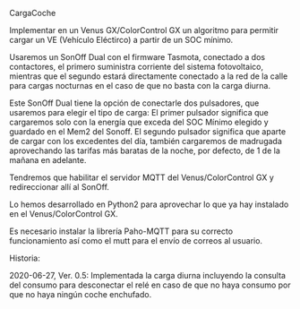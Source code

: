 CargaCoche

Implementar en un Venus GX/ColorControl GX un algoritmo para permitir cargar un VE (Vehículo Eléctirco) a partir de un SOC mínimo.

Usaremos un SonOff Dual con el firmware Tasmota, conectado a dos contactores, el primero suministra corriente del sistema 
fotovoltaico, mientras que el segundo estará directamente conectado a la red de la calle para cargas nocturnas en el caso 
de que no basta con la carga diurna.

Este SonOff Dual tiene la opción de conectarle dos pulsadores, que usaremos para elegir el tipo de carga: 
	El primer pulsador significa que cargaremos solo con la energía que exceda del SOC Mínimo elegido y guardado en el Mem2 
	del Sonoff.
	El segundo pulsador significa que aparte de cargar con los excedentes del día, también cargaremos de madrugada aprovechando
	las tarifas más baratas de la noche, por defecto, de 1 de la mañana en adelante.

Tendremos que habilitar el servidor MQTT del Venus/ColorControl GX y redireccionar allí al SonOff.

Lo hemos desarrollado en Python2 para aprovechar lo que ya hay instalado en el Venus/ColorControl GX.

Es necesario instalar la librería Paho-MQTT para su correcto funcionamiento así como el mutt para el envío de correos al usuario.

Historia:

2020-06-27, Ver. 0.5: Implementada la carga diurna incluyendo la consulta del consumo para desconectar el relé en caso de que no
					haya consumo por que no haya ningún coche enchufado.
